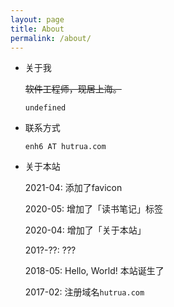 ```yaml
---
layout: page
title: About
permalink: /about/
---
```


- 关于我

  <del title='为什么要用当前的工作或者居住地定义自己呢？这些并不重要。'>软件工程师，现居上海。</del>

  `undefined`

- 联系方式

  `enh6 AT hutrua.com`

- 关于本站

  2021-04: 添加了favicon

  2020-05: 增加了「读书笔记」标签

  2020-04: 增加了「关于本站」

  201?-??: ???

  2018-05: Hello, World! 本站诞生了

  2017-02: 注册域名`hutrua.com`
